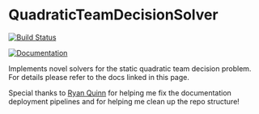 # QuadraticTeamDecisionSolver

[![Build Status](https://github.com/smichelena/QuadraticTeamDecisionSolver.jl/actions/workflows/CI.yml/badge.svg?branch=main)](https://github.com/smichelena/QuadraticTeamDecisionSolver.jl/actions/workflows/CI.yml?query=branch%3Amain)

[![Documentation](https://img.shields.io/badge/Documentation-QuadraticTeamDecisionSolver-blue.svg)](https://smichelena.github.io/QuadraticTeamDecisionSolver.jl/)

Implements novel solvers for the static quadratic team decision problem. For details please refer to the docs linked in this page.

Special thanks to [Ryan Quinn](https://github.com/rquinn2) for helping me fix the documentation deployment pipelines and for helping me clean up the repo structure!
